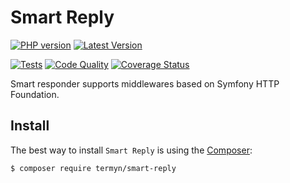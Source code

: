 # Smart Reply

[![PHP version](https://img.shields.io/packagist/php-v/termyn/smart-reply?style=flat-square)](http://php.net)
[![Latest Version](https://img.shields.io/packagist/v/termyn/smart-reply?style=flat-square)](https://packagist.org/packages/termyn/smart-reply)

[![Tests](https://github.com/termyn/smart-reply/actions/workflows/tests.yml/badge.svg)](https://github.com/termyn/smart-reply/actions/workflows/tests.yml)
[![Code Quality](https://scrutinizer-ci.com/g/termyn/smart-reply/badges/quality-score.png?b=master)](https://scrutinizer-ci.com/g/termyn/smart-reply/?branch=master)
[![Coverage Status](https://coveralls.io/repos/github/termyn/smart-reply/badge.svg?branch=master)](https://coveralls.io/github/termyn/smart-reply?branch=master)

Smart responder supports middlewares based on Symfony HTTP Foundation.

Install
------------

The best way to install `Smart Reply` is using the [Composer](http://getcomposer.org/):

```sh
$ composer require termyn/smart-reply
```
